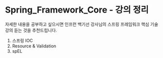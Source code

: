 #  Spring_Framework_Core - 강의 정리 

자세한 내용을 공부하고 싶으시면 
인프런 백기선 강사님의 스프링 프레임워크 핵심 기술 강의 듣는 것을 추천드립니다.


1. 스프링 IOC
2. Resource & Validation
3. spEL
